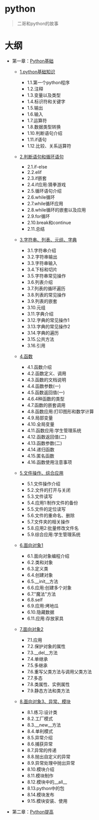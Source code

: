 # python
> 二哥和python的故事


大纲
===

- 第一章：[Python基础](https://github.com/nacker/pythonProject/tree/master/01Base)

    - [1.python基础知识](https://github.com/nacker/pythonProject/tree/master/01Base/01)
	    - 1.1.第一个python程序
	    - 1.2.注释
	    - 1.3.变量以及类型
	    - 1.4.标识符和关键字
	    - 1.5.输出
	    - 1.6.输入
	    - 1.7.运算符
	    - 1.8.数据类型转换
	    - 1.10.判断语句介绍
	    - 1.11.if语句
	    - 1.12.比较、关系运算符

    - [2.判断语句和循环语句](https://github.com/nacker/pythonProject/tree/master/01Base/02)
	    - 2.1.if-else
	    - 2.2.elif
	    - 2.3.if嵌套
	    - 2.4.if应用:猜拳游戏
	    - 2.5.循环语句介绍
	    - 2.6.while循环
	    - 2.7.while循环应用
	    - 2.8.while循环的嵌套以及应用
	    - 2.9.for循环
	    - 2.10.break和continue
	    - 2.11.总结

	- [3.字符串、列表、元组、字典](https://github.com/nacker/pythonProject/tree/master/01Base/03)
	    - 3.1.字符串介绍
	    - 3.2.字符串输出
	    - 3.3.字符串输入
	    - 3.4.下标和切片
	    - 3.5.字符串常见操作
	    - 3.6.列表介绍
	    - 3.7.列表的循环遍历
	    - 3.8.列表的常见操作
	    - 3.9.列表的嵌套
	    - 3.10.元组
	    - 3.11.字典介绍
	    - 3.12.字典的常见操作1
	    - 3.13.字典的常见操作2
	    - 3.14.字典的遍历
	    - 3.15.公共方法
	    - 3.16.引用

	- [4.函数](https://github.com/nacker/pythonProject/tree/master/01Base/04)
	    - 4.1.函数介绍
	    - 4.2.函数定义、调用
	    - 4.3.函数的文档说明
	    - 4.4.函数参数(一)
	    - 4.5.函数返回值(一)
	    - 4.6.4种函数的类型
	    - 4.7.函数的嵌套调用
	    - 4.8.函数应用:打印图形和数学计算
	    - 4.9.局部变量
	    - 4.10.全局变量
	    - 4.11.函数应用:学生管理系统
	    - 4.12.函数返回值(二)
	    - 4.13.函数参数(二)
	    - 4.14.递归函数
	    - 4.15.匿名函数
	    - 4.16.函数使用注意事项

    - [5.文件操作、综合应用](https://github.com/nacker/pythonProject/tree/master/01Base/05)
	    - 5.1.文件操作介绍
	    - 5.2.文件的打开与关闭
	    - 5.3.文件读写
	    - 5.4.应用1:制作文件的备份
	    - 5.5.文件的定位读写
	    - 5.6.文件的重命名、删除
	    - 5.7.文件夹的相关操作
	    - 5.8.应用2:批量修改文件名
	    - 5.9.综合应用:学生管理系统

    - [6.面向对象1](https://github.com/nacker/pythonProject/tree/master/01Base/06)
	    - 6.1.面向对象编程介绍
	    - 6.2.类和对象
	    - 6.3.定义类
	    - 6.4.创建对象
	    - 6.5.__init__方法
	    - 6.6.应用:创建多个对象
	    - 6.7."魔法"方法
	    - 6.8.self
	    - 6.9.应用:烤地瓜
	    - 6.10.隐藏数据
	    - 6.11.应用:存放家具

	- [7.面向对象2](https://github.com/nacker/pythonProject/tree/master/01Base/07)
	    - 7.1.应用
	    - 7.2.保护对象的属性
	    - 7.3.__del__方法
	    - 7.4.单继承
	    - 7.5.多继承
	    - 7.6.重写父类方法与调用父类方法
	    - 7.7.多态
	    - 7.8.类属性、实例属性
	    - 7.9.静态方法和类方法

	- [8.面向对象3、异常、模块](https://github.com/nacker/pythonProject/tree/master/01Base/08)
	    - 8.1.练习:设计类
	    - 8.2.工厂模式
	    - 8.3.__new__方法
	    - 8.4.单利模式
	    - 8.5.异常介绍
	    - 8.6.捕获异常
	    - 8.7.异常的传递
	    - 8.8.抛出自定义的异常
	    - 8.9.异常处理中抛出异常
	    - 8.10.模块介绍
	    - 8.11.模块制作
	    - 8.12.模块中的__all__
	    - 8.13.python中的包
	    - 8.14.模块发布
	    - 9.15.模块安装、使用

- 第二章：[Python提高](https://github.com/nacker/phpProject/tree/master/01_Base)